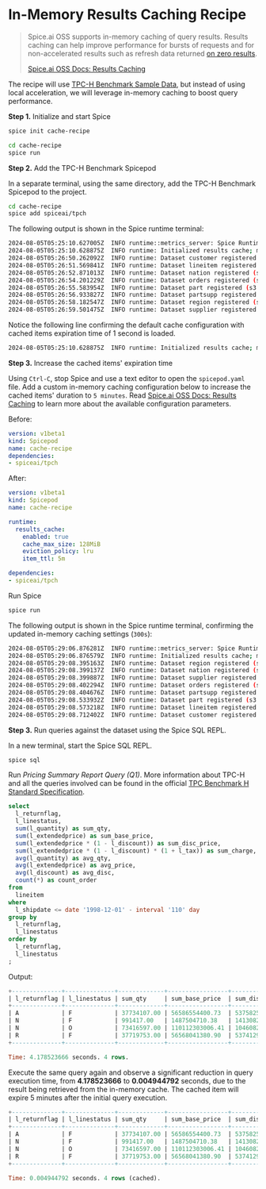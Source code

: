 # In-Memory Results Caching Recipe

> Spice.ai OSS supports in-memory caching of query results.
> Results caching can help improve performance for bursts of requests and for non-accelerated results such as refresh data returned [on zero results](https://docs.spiceai.org/data-accelerators/data-refresh#behavior-on-zero-results).
>
> [Spice.ai OSS Docs: Results Caching](https://docs.spiceai.org/features/caching)

The recipe will use [TPC-H Benchmark Sample Data](https://github.com/spiceai/cookbook/tree/trunk/tpc-h), but instead of using local acceleration, we will leverage in-memory caching to boost query performance.

**Step 1.** Initialize and start Spice

```bash
spice init cache-recipe
```

```bash
cd cache-recipe
spice run
```

**Step 2.** Add the TPC-H Benchmark Spicepod

In a separate terminal, using the same directory, add the TPC-H Benchmark Spicepod to the project.

```bash
cd cache-recipe
spice add spiceai/tpch
```

The following output is shown in the Spice runtime terminal:

```bash
2024-08-05T05:25:10.627005Z  INFO runtime::metrics_server: Spice Runtime Metrics listening on 127.0.0.1:9090
2024-08-05T05:25:10.628875Z  INFO runtime: Initialized results cache; max size: 128.00 MiB, item ttl: 1s
2024-08-05T05:26:50.262092Z  INFO runtime: Dataset customer registered (s3://spiceai-demo-datasets/tpch/customer/), results cache enabled.
2024-08-05T05:26:51.569841Z  INFO runtime: Dataset lineitem registered (s3://spiceai-demo-datasets/tpch/lineitem/), results cache enabled.
2024-08-05T05:26:52.871013Z  INFO runtime: Dataset nation registered (s3://spiceai-demo-datasets/tpch/nation/), results cache enabled.
2024-08-05T05:26:54.201229Z  INFO runtime: Dataset orders registered (s3://spiceai-demo-datasets/tpch/orders/), results cache enabled.
2024-08-05T05:26:55.583954Z  INFO runtime: Dataset part registered (s3://spiceai-demo-datasets/tpch/part/), results cache enabled.
2024-08-05T05:26:56.933827Z  INFO runtime: Dataset partsupp registered (s3://spiceai-demo-datasets/tpch/partsupp/), results cache enabled.
2024-08-05T05:26:58.182547Z  INFO runtime: Dataset region registered (s3://spiceai-demo-datasets/tpch/region/), results cache enabled.
2024-08-05T05:26:59.501475Z  INFO runtime: Dataset supplier registered (s3://spiceai-demo-datasets/tpch/supplier/), results cache enabled.
```

Notice the following line confirming the default cache configuration with cached items expiration time of 1 second is loaded.

```bash
2024-08-05T05:25:10.628875Z  INFO runtime: Initialized results cache; max size: 128.00 MiB, item ttl: 1s
```

**Step 3.** Increase the cached items' expiration time

Using `Ctrl-C`, stop Spice and use a text editor to open the `spicepod.yaml` file. Add a custom in-memory caching configuration below to increase the cached items' duration to `5 minutes`. Read [Spice.ai OSS Docs: Results Caching](https://docs.spiceai.org/features/caching) to learn more about the available configuration parameters.

Before:

```yaml
version: v1beta1
kind: Spicepod
name: cache-recipe
dependencies:
- spiceai/tpch
```

After:

```yaml
version: v1beta1
kind: Spicepod
name: cache-recipe

runtime:
  results_cache:
    enabled: true
    cache_max_size: 128MiB
    eviction_policy: lru 
    item_ttl: 5m

dependencies:
- spiceai/tpch
```

Run Spice

```bash
spice run
```

The following output is shown in the Spice runtime terminal, confirming the updated in-memory caching settings (`300s`):

```bash
2024-08-05T05:29:06.876281Z  INFO runtime::metrics_server: Spice Runtime Metrics listening on 127.0.0.1:9090
2024-08-05T05:29:06.876579Z  INFO runtime: Initialized results cache; max size: 128.00 MiB, item ttl: 300s
2024-08-05T05:29:08.395163Z  INFO runtime: Dataset region registered (s3://spiceai-demo-datasets/tpch/region/), results cache enabled.
2024-08-05T05:29:08.399137Z  INFO runtime: Dataset nation registered (s3://spiceai-demo-datasets/tpch/nation/), results cache enabled.
2024-08-05T05:29:08.399887Z  INFO runtime: Dataset supplier registered (s3://spiceai-demo-datasets/tpch/supplier/), results cache enabled.
2024-08-05T05:29:08.402294Z  INFO runtime: Dataset orders registered (s3://spiceai-demo-datasets/tpch/orders/), results cache enabled.
2024-08-05T05:29:08.404676Z  INFO runtime: Dataset partsupp registered (s3://spiceai-demo-datasets/tpch/partsupp/), results cache enabled.
2024-08-05T05:29:08.533932Z  INFO runtime: Dataset part registered (s3://spiceai-demo-datasets/tpch/part/), results cache enabled.
2024-08-05T05:29:08.573218Z  INFO runtime: Dataset lineitem registered (s3://spiceai-demo-datasets/tpch/lineitem/), results cache enabled.
2024-08-05T05:29:08.712402Z  INFO runtime: Dataset customer registered (s3://spiceai-demo-datasets/tpch/customer/), results cache enabled.
```

**Step 3.** Run queries against the dataset using the Spice SQL REPL.

In a new terminal, start the Spice SQL REPL.

```bash
spice sql
```

Run *Pricing Summary Report Query (Q1)*. More information about TPC-H and all the queries involved can be found in the official [TPC Benchmark H Standard Specification](https://www.tpc.org/tpc_documents_current_versions/pdf/tpc-h_v2.17.1.pdf).

```sql
select
  l_returnflag,
  l_linestatus,
  sum(l_quantity) as sum_qty,
  sum(l_extendedprice) as sum_base_price,
  sum(l_extendedprice * (1 - l_discount)) as sum_disc_price,
  sum(l_extendedprice * (1 - l_discount) * (1 + l_tax)) as sum_charge,
  avg(l_quantity) as avg_qty,
  avg(l_extendedprice) as avg_price,
  avg(l_discount) as avg_disc,
  count(*) as count_order
from
  lineitem
where
  l_shipdate <= date '1998-12-01' - interval '110' day
group by
  l_returnflag,
  l_linestatus
order by
  l_returnflag,
  l_linestatus
;
```

Output:

```sql
+--------------+--------------+-------------+-----------------+-------------------+---------------------+-----------+--------------+----------+-------------+
| l_returnflag | l_linestatus | sum_qty     | sum_base_price  | sum_disc_price    | sum_charge          | avg_qty   | avg_price    | avg_disc | count_order |
+--------------+--------------+-------------+-----------------+-------------------+---------------------+-----------+--------------+----------+-------------+
| A            | F            | 37734107.00 | 56586554400.73  | 53758257134.8700  | 55909065222.827692  | 25.522005 | 38273.129734 | 0.049985 | 1478493     |
| N            | F            | 991417.00   | 1487504710.38   | 1413082168.0541   | 1469649223.194375   | 25.516471 | 38284.467760 | 0.050093 | 38854       |
| N            | O            | 73416597.00 | 110112303006.41 | 104608220776.3836 | 108796375788.183317 | 25.502437 | 38249.282778 | 0.049996 | 2878807     |
| R            | F            | 37719753.00 | 56568041380.90  | 53741292684.6040  | 55889619119.831932  | 25.505793 | 38250.854626 | 0.050009 | 1478870     |
+--------------+--------------+-------------+-----------------+-------------------+---------------------+-----------+--------------+----------+-------------+

Time: 4.178523666 seconds. 4 rows.
```

Execute the same query again and observe a significant reduction in query execution time, from **4.178523666** to **0.004944792** seconds, due to the result being retrieved from the in-memory cache. The cached item will expire 5 minutes after the initial query execution.

```sql
+--------------+--------------+-------------+-----------------+-------------------+---------------------+-----------+--------------+----------+-------------+
| l_returnflag | l_linestatus | sum_qty     | sum_base_price  | sum_disc_price    | sum_charge          | avg_qty   | avg_price    | avg_disc | count_order |
+--------------+--------------+-------------+-----------------+-------------------+---------------------+-----------+--------------+----------+-------------+
| A            | F            | 37734107.00 | 56586554400.73  | 53758257134.8700  | 55909065222.827692  | 25.522005 | 38273.129734 | 0.049985 | 1478493     |
| N            | F            | 991417.00   | 1487504710.38   | 1413082168.0541   | 1469649223.194375   | 25.516471 | 38284.467760 | 0.050093 | 38854       |
| N            | O            | 73416597.00 | 110112303006.41 | 104608220776.3836 | 108796375788.183317 | 25.502437 | 38249.282778 | 0.049996 | 2878807     |
| R            | F            | 37719753.00 | 56568041380.90  | 53741292684.6040  | 55889619119.831932  | 25.505793 | 38250.854626 | 0.050009 | 1478870     |
+--------------+--------------+-------------+-----------------+-------------------+---------------------+-----------+--------------+----------+-------------+

Time: 0.004944792 seconds. 4 rows (cached).
```
